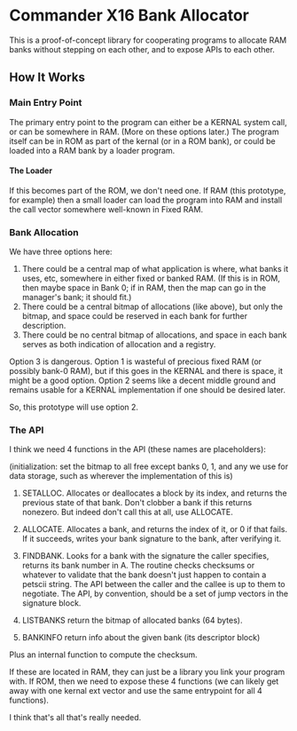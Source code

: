 # Commander X16 Bank Allocator

This is a proof-of-concept library for cooperating programs to
allocate RAM banks without stepping on each other, and to expose
APIs to each other.

## How It Works

### Main Entry Point

The primary entry point to the program can either be a KERNAL system
call, or can be somewhere in RAM. (More on these options later.)
The program itself can be in ROM as part of the kernal (or in a ROM
bank), or could be loaded into a RAM bank by a loader program.

#### The Loader

If this becomes part of the ROM, we don't need one. If RAM (this
prototype, for example) then a small loader can load the program into
RAM and install the call vector somewhere well-known in Fixed RAM.

### Bank Allocation

We have three options here:

1. There could be a central map of what application is where, what
   banks it uses, etc, somewhere in either fixed or banked RAM.
   (If this is in ROM, then maybe space in Bank 0; if in RAM, then
   the map can go in the manager's bank; it should fit.)
2. There could be a central bitmap of allocations (like above), but
   only the bitmap, and space could be reserved in each bank for
   further description.
3. There could be no central bitmap of allocations, and space in
   each bank serves as both indication of allocation and a registry.

Option 3 is dangerous. Option 1 is wasteful of precious fixed RAM
(or possibly bank-0 RAM), but if this goes in the KERNAL and there
is space, it might be a good option. Option 2 seems like a decent
middle ground and remains usable for a KERNAL implementation if
one should be desired later.

So, this prototype will use option 2.

### The API

I think we need 4 functions in the API (these names are placeholders):

(initialization: set the bitmap to all free except banks 0, 1, and
any we use for data storage, such as wherever the implementation of this is)

1) SETALLOC. Allocates or deallocates a block by its index, and returns the
   previous state of that bank. Don't clobber a bank if this returns nonezero.
   But indeed don't call this at all, use ALLOCATE.

2) ALLOCATE. Allocates a bank, and returns the index of it, or 0 if that fails.
   If it succeeds, writes your bank signature to the bank, after verifying it.

3) FINDBANK.
   Looks for a bank with the signature the caller specifies, returns its
   bank number in A. The routine checks checksums or whatever to validate
   that the bank doesn't just happen to contain a petscii string.
   The API between the caller and the callee is up to them to negotiate.
   The API, by convention, should be a set of jump vectors in the signature
   block.

4) LISTBANKS return the bitmap of allocated banks (64 bytes).

5) BANKINFO return info about the given bank (its descriptor block)

Plus an internal function to compute the checksum.

If these are located in RAM, they can just be a library you link your
program with. If ROM, then we need to expose these 4 functions (we can
likely get away with one kernal ext vector and use the same entrypoint
for all 4 functions).

I think that's all that's really needed.
